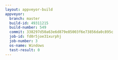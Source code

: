 ```yaml
---
layout: appveyor-build
appveyor:
  branch: master
  build-id: 49311215
  build-number: 549
  commit: 338297d50a63e6d879e85003f6e73856da0c895c
  job-id: fd0r5joe31xurphj
  job-number: 3
  os-name: Windows
  test-result: 0
---
```

